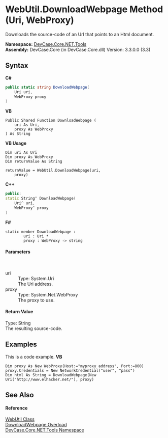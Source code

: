 # WebUtil.DownloadWebpage Method (Uri, WebProxy)
 

Downloads the source-code of an Url that points to an Html document.

**Namespace:**&nbsp;<a href="N_DevCase_Core_NET_Tools">DevCase.Core.NET.Tools</a><br />**Assembly:**&nbsp;DevCase.Core (in DevCase.Core.dll) Version: 3.3.0.0 (3.3)

## Syntax

**C#**<br />
``` C#
public static string DownloadWebpage(
	Uri uri,
	WebProxy proxy
)
```

**VB**<br />
``` VB
Public Shared Function DownloadWebpage ( 
	uri As Uri,
	proxy As WebProxy
) As String
```

**VB Usage**<br />
``` VB Usage
Dim uri As Uri
Dim proxy As WebProxy
Dim returnValue As String

returnValue = WebUtil.DownloadWebpage(uri, 
	proxy)
```

**C++**<br />
``` C++
public:
static String^ DownloadWebpage(
	Uri^ uri, 
	WebProxy^ proxy
)
```

**F#**<br />
``` F#
static member DownloadWebpage : 
        uri : Uri * 
        proxy : WebProxy -> string 

```


#### Parameters
&nbsp;<dl><dt>uri</dt><dd>Type: System.Uri<br />The Uri address.</dd><dt>proxy</dt><dd>Type: System.Net.WebProxy<br />The proxy to use.</dd></dl>

#### Return Value
Type: String<br />The resulting source-code.

## Examples
This is a code example. 
**VB**<br />
``` VB
Dim proxy As New WebProxy(Host:="myproxy address", Port:=800)
proxy.Credentials = New NetworkCredential("user", "pass")
Dim html As String = DownloadWebpage(New Uri("http://www.elhacker.net/"), proxy)
```


## See Also


#### Reference
<a href="T_DevCase_Core_NET_Tools_WebUtil">WebUtil Class</a><br /><a href="Overload_DevCase_Core_NET_Tools_WebUtil_DownloadWebpage">DownloadWebpage Overload</a><br /><a href="N_DevCase_Core_NET_Tools">DevCase.Core.NET.Tools Namespace</a><br />